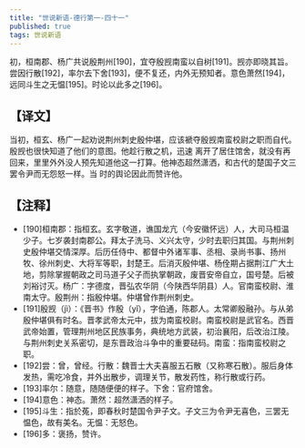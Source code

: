 ```yaml
---
title: "世说新语-德行第一-四十一"
published: true
tags: 世说新语
---
```


初，桓南郡、杨广共说殷荆州[190]，宜夺殷觊南蛮以自树[191]。觊亦即晓其旨。尝因行散[192]，率尔去下舍[193]，便不复还，内外无预知者。意色萧然[194]，远同斗生之无愠[195]。时论以此多之[196]。

## 【译文】

当初，桓玄、杨广一起劝说荆州刺史殷仲堪，应该褫夺殷觊南蛮校尉之职而自代。殷觊也很快知道了他们的意图。他趁行散之机，迅速
离开了居住馆舍，就没有再回来，里里外外没人预先知道他这一打算。他神态超然潇洒，和古代的楚国子文三罢令尹而无怨怒一样。当
时的舆论因此而赞许他。

## 【注释】

- [190]桓南郡：指桓玄。玄字敬道，谯国龙亢（今安徽怀远）人，大司马桓温少子。七岁袭封南郡公。拜太子洗马、义兴太守，少时去职归其国。与荆州刺史殷仲堪交情深厚。后历任侍中、都督中外诸军事、丞相、录尚书事、扬州牧、徐州刺史、大将军等职，封楚王。后消灭殷仲堪、杨佺期占据荆江广大土地，剪除掌握朝政之司马道子父子而执掌朝政，废晋安帝自立，国号楚。后被刘裕讨灭。杨广：字德度，晋弘农华阴（今陕西华阴县）人。官南蛮校尉、淮南太守。殷荆州：指殷仲堪。仲堪曾作荆州刺史。
- [191]殷觊（jì）：《晋书》作殷（yǐ），字伯通，陈郡人。太常卿殷融孙。与从弟殷仲堪俱有时名。晋孝武帝太元中，拔为南蛮校尉。南蛮校尉是武官名。西晋武帝始置，管理荆州地区民族事务，典统地方武装，初治襄阳，后改治江陵。与荆州刺史关系密切，是东晋政治斗争中的重要砝码。南蛮：指南蛮校尉之职。
- [192]尝：曾，曾经。行散：魏晋士大夫喜服五石散（又称寒石散）。服后身体发热，需吃冷食，并外出散步，调理关节，散发药性，称行散或行药。
- [193]率尔：随意，随随便便的样子。下舍：官府馆舍。
- [194]意色：神态。萧然：超然潇洒的样子。
- [195]斗生：指於菟，即春秋时楚国令尹子文。子文三为令尹无喜色，三罢无愠色，故有美名。无愠：无怒色。
- [196]多：褒扬，赞许。